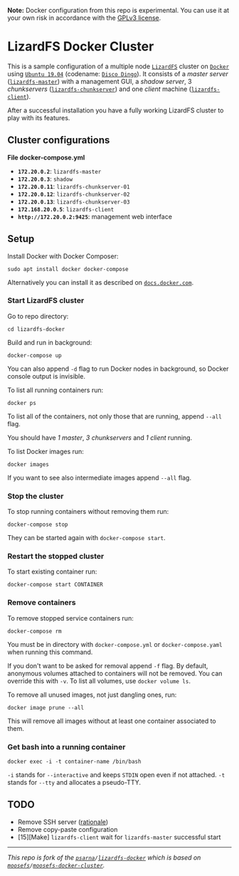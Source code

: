 **Note:** Docker configuration from this repo is experimental. You can use it at your own risk in accordance with the [GPLv3 license][1].

# LizardFS Docker Cluster

This is a sample configuration of a multiple node [`LizardFS`][2] cluster on [`Docker`][3] using [`Ubuntu 19.04`][4] (codename: [`Disco Dingo`][5]). It consists of a *master server* ([`lizardfs-master`][6]) with a management GUI, a *shadow server*, 3 *chunkservers* ([`lizardfs-chunkserver`][7]) and one *client* machine ([`lizardfs-client`][8]).

After a successful installation you have a fully working LizardFS cluster to play with its features.

## Cluster configurations

**File docker-compose.yml**

- **`172.20.0.2`**: `lizardfs-master`
- **`172.20.0.3`**: `shadow`
- **`172.20.0.11`**: `lizardfs-chunkserver-01`
- **`172.20.0.12`**: `lizardfs-chunkserver-02`
- **`172.20.0.13`**: `lizardfs-chunkserver-03`
- **`172.168.20.0.5`**: `lizardfs-client`
- **`http://172.20.0.2:9425`**: management web interface

## Setup

Install Docker with Docker Composer:

    sudo apt install docker docker-compose

Alternatively you can install it as described on [`docs.docker.com`][9].

### Start LizardFS cluster

Go to repo directory:

    cd lizardfs-docker

Build and run in background:

    docker-compose up

You can also append `-d` flag to run Docker nodes in background, so Docker console output is invisible.

To list all running containers run:

    docker ps

To list all of the containers, not only those that are running, append `--all` flag.

You should have *1 master*, *3 chunkservers* and *1 client* running.

To list Docker images run:

    docker images

If you want to see also intermediate images append `--all` flag.

### Stop the cluster

To stop running containers without removing them run:

    docker-compose stop

They can be started again with `docker-compose start`.

### Restart the stopped cluster

To start existing container run:

    docker-compose start CONTAINER

### Remove containers

To remove stopped service containers run:

    docker-compose rm

You must be in directory with `docker-compose.yml` or `docker-compose.yaml` when running this command.

If you don't want to be asked for removal append `-f` flag. By default, anonymous volumes attached to containers will not be removed. You can override this with `-v`. To list all volumes, use `docker volume ls`.

To remove all unused images, not just dangling ones, run:

    docker image prune --all

This will remove all images without at least one container associated to them.

### Get bash into a running container

    docker exec -i -t container-name /bin/bash

`-i` stands for `--interactive` and keeps `STDIN` open even if not attached. `-t` stands for `--tty` and allocates a pseudo-TTY.

## TODO

- Remove SSH server ([rationale][14])
- Remove copy-paste configuration
- [15][Make] `lizardfs-client` wait for `lizardfs-master` successful start

---

*This repo is fork of the [`psarna`][10]`/`[`lizardfs-docker`][11] which is based on [`moosefs`][12]`/`[`moosefs-docker-cluster`][13].*

[1]: https://github.com/pbeza/lizardfs-docker/blob/master/LICENSE
[2]: https://lizardfs.com/
[3]: https://www.docker.com/
[4]: https://www.ubuntu.com/about/release-cycle
[5]: https://wiki.ubuntu.com/Releases
[6]: https://packages.ubuntu.com/disco/admin/lizardfs-master
[7]: https://packages.ubuntu.com/disco/admin/lizardfs-chunkserver
[8]: https://packages.ubuntu.com/disco/admin/lizardfs-client
[9]: https://docs.docker.com/compose/install/
[10]: https://github.com/psarna
[11]: https://github.com/psarna/lizardfs-docker
[12]: https://github.com/moosefs
[13]: https://github.com/moosefs/moosefs-docker-cluster/
[14]: https://jpetazzo.github.io/2014/06/23/docker-ssh-considered-evil/
[15]: https://stackoverflow.com/questions/31746182/docker-compose-wait-for-container-x-before-starting-y
